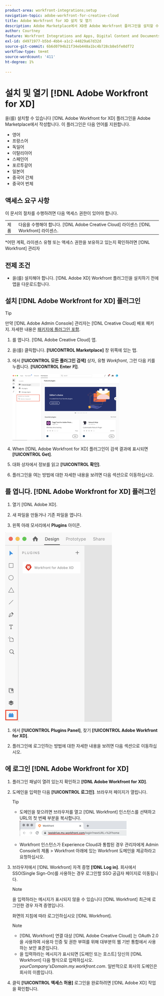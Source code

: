 ```yaml
---
product-area: workfront-integrations;setup
navigation-topic: adobe-workfront-for-creative-cloud
title: Adobe Workfront for XD 설치 및 열기
description: Adobe Marketplace에서 XD용 Adobe Workfront 플러그인을 설치할 수 있습니다.
author: Courtney
feature: Workfront Integrations and Apps, Digital Content and Documents
exl-id: d4971977-b5bd-4bb4-a1c2-44829a67d32d
source-git-commit: 6b6d0794b21f34eb448a1bc4b728cb8e5fe0df72
workflow-type: tm+mt
source-wordcount: '411'
ht-degree: 1%

---
```


# 설치 및 열기 [!DNL Adobe Workfront for XD]

을(를) 설치할 수 있습니다 [!DNL Adobe Workfront for XD] 플러그인을 Adobe Marketplace에서 작성합니다. 이 플러그인은 다음 언어를 지원합니다.

* 영어
* 프랑스어
* 독일어
* 이탈리아어
* 스페인어
* 포르투갈어
* 일본어
* 중국어 간체
* 중국어 번체

<!-- * Korean -->

## 액세스 요구 사항

이 문서의 절차를 수행하려면 다음 액세스 권한이 있어야 합니다.

<table style="table-layout:auto"> 
 <col> 
 </col> 
 <col> 
 </col> 
 <tbody> 
 <!-- <tr> 
   <td role="rowheader">[!DNL Adobe Workfront] plan*</td> 
   <td> <p>[!UICONTROL Pro] or higher</p> </td> 
  </tr> 
  <tr data-mc-conditions=""> 
   <td role="rowheader">[!DNL Adobe Workfront] license*</td> 
   <td> <p>[!UICONTROL Work] or [!UICONTROL Plan]</p> </td> 
  </tr> -->
  <tr> 
   <td role="rowheader">제품</td> 
   <td>다음을 수행해야 합니다. [!DNL Adobe Creative Cloud] 라이센스 [!DNL Workfront] 라이센스.</td> 
  </tr> 
 </tbody> 
</table>

&#42;어떤 계획, 라이센스 유형 또는 액세스 권한을 보유하고 있는지 확인하려면 [!DNL Workfront] 관리자

## 전제 조건

* 을(를) 설치해야 합니다. [!DNL Adobe XD] Workfront 플러그인을 설치하기 전에 앱을 다운로드합니다.

## 설치 [!DNL Adobe Workfront for XD] 플러그인

>[!TIP]
>
>만약 [!DNL Adobe Admin Console] 관리자는 [!DNL Creative Cloud] 배포 패키지. 자세한 내용은 [패키지에 플러그인 포함](https://helpx.adobe.com/in/enterprise/using/manage-extensions.html).


1. 를 엽니다. [!DNL Adobe Creative Cloud] 앱.
1. 을(를) 클릭합니다. **[!UICONTROL Marketplace]** 창 위쪽에 있는 탭.
1. 에서 **[!UICONTROL 모든 플러그인 검색]** 상자, 유형 *Workfront*, 그런 다음 키를 누릅니다. **[!UICONTROL Enter 키]**.

   ![](assets/adobe-marketplace-350x218.png)

1. When [!DNL Adobe Workfront for XD] 플러그인이 검색 결과에 표시되면 **[!UICONTROL Get]**.
1. 대화 상자에서 정보를 읽고 **[!UICONTROL 확인]**.

1. 플러그인을 여는 방법에 대한 자세한 내용을 보려면 다음 섹션으로 이동하십시오.

## 를 엽니다. [!DNL Adobe Workfront for XD] 플러그인

1. 열기 [!DNL Adobe XD].

1. 새 파일을 만들거나 기존 파일을 엽니다.

1. 왼쪽 아래 모서리에서 **Plugins** 아이콘.

![](assets/xd-plugin-window-350x620.png)

1. 에서 **[!UICONTROL Plugins Panel]**, 찾기 **[!UICONTROL Adobe Workfront for XD]**.

1. 플러그인에 로그인하는 방법에 대한 자세한 내용을 보려면 다음 섹션으로 이동하십시오.

## 에 로그인 [!DNL Adobe Workfront for XD]

1. 플러그인 패널이 열려 있는지 확인하고 **[!DNL Adobe Workfront for XD]**.
1. 도메인을 입력한 다음 **[!UICONTROL 로그인]**. 브라우저 페이지가 열립니다.

   >[!TIP]
   >
   >* 도메인을 찾으려면 브라우저를 열고 [!DNL Workfront] 인스턴스를 선택하고 URL의 첫 번째 부분을 복사합니다.\
      >![](assets/domain-350x50.png)
   >
   > * Workfront 인스턴스가 Experience Cloud과 통합된 경우 관리자에게 Admin Console의 제품 > Workfront 아래에 있는 Workfront 도메인을 제공하라고 요청하십시오.


1. 브라우저에서 [!DNL Workfront] 자격 증명 **[!DNL Log in]**. 회사에서 SSO(Single Sign-On)를 사용하는 경우 로그인할 SSO 공급자 페이지로 이동됩니다.

   >[!NOTE]
   >
   >을 입력하라는 메시지가 표시되지 않을 수 있습니다 [!DNL Workfront] 최근에 로그인한 경우 자격 증명입니다.

   화면의 지침에 따라 로그인하십시오 [!DNL Workfront].

   >[!NOTE]
   >
   >* [!DNL Workfront] 연결 대상 [!DNL Adobe Creative Cloud] 는 OAuth 2.0을 사용하여 사용자 인증 및 권한 부여를 위해 대부분의 웹 기반 통합에서 사용하는 보안 표준입니다.
   >* 을 입력하라는 메시지가 표시되면 [도메인 또는 호스트] 당신의 [!DNL Workfront] 다음 형식으로 입력하십시오. *yourCompany&#39;sDomain.my.workfront.com*. 일반적으로 회사의 도메인은 회사의 이름입니다.


1. 클릭 **[!UICONTROL 액세스 허용]** 로그인을 완료하려면 [!DNL Adobe XD] 작업을 확인합니다.

 
